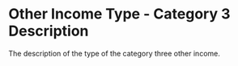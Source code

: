 # Other Income Type - Category 3 Description
The description of the type of the category three other income.